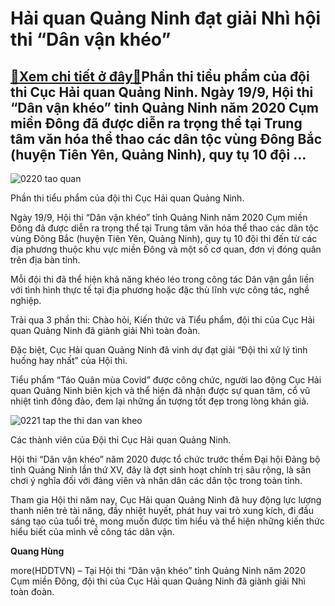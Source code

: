 Hải quan Quảng Ninh đạt giải Nhì hội thi “Dân vận khéo”
=======================================================

[:gift:Xem chi tiết ở đây:gift:](https://hddtvn.com/hai-quan-quang-ninh-dat-giai-nhi-hoi-thi-dan-van-kheo/)Phần thi tiểu phẩm của đội thi Cục Hải quan Quảng Ninh. Ngày 19/9, Hội thi “Dân vận khéo” tỉnh Quảng Ninh năm 2020 Cụm miền Đông đã được diễn ra trọng thể tại Trung tâm văn hóa thể thao các dân tộc vùng Đông Bắc (huyện Tiên Yên, Quảng Ninh), quy tụ 10 đội …
-----------------------------------------------------------------------------------------------------------------------------------------------------------------------------------------------------------------------------------------------------------------





![0220 tao quan](https://haiquanonline.com.vn/stores/news_dataimages/hungdq/092020/23/10/in_article/0220_Tao_Quan.png?rt=20200923102142 "Phân thi tiểu phẩm của đội thi Cục Hải quan Quảng Ninh.")


Phần thi tiểu phẩm của đội thi Cục Hải quan Quảng Ninh.



Ngày 19/9, Hội thi “Dân vận khéo” tỉnh Quảng Ninh năm 2020 Cụm miền Đông đã được diễn ra trọng thể tại Trung tâm văn hóa thể thao các dân tộc vùng Đông Bắc (huyện Tiên Yên, Quảng Ninh), quy tụ 10 đội thi đến từ các địa phương thuộc khu vực miền Đông và một số cơ quan, đơn vị đóng quân trên địa bàn tỉnh.


Mỗi đội thi đã thể hiện khả năng khéo léo trong công tác Dân vận gắn liền với tình hình thực tế tại địa phương hoặc đặc thù lĩnh vực công tác, nghề nghiệp.


Trải qua 3 phần thi: Chào hỏi, Kiến thức và Tiểu phẩm, đội thi của Cục Hải quan Quảng Ninh đã giành giải Nhì toàn đoàn.


Đặc biệt, Cục Hải quan Quảng Ninh đã vinh dự đạt giải “Đội thi xử lý tình huống hay nhất” của Hội thi.


Tiểu phẩm “Táo Quân mùa Covid” được công chức, người lao động Cục Hải quan Quảng Ninh biên kịch và thể hiện đã nhận được sự quan tâm, cổ vũ nhiệt tình đông đảo, đem lại những ấn tượng tốt đẹp trong lòng khán giả.





![0221 tap the thi dan van kheo](https://haiquanonline.com.vn/stores/news_dataimages/hungdq/092020/23/10/in_article/0221_Tap_the_thi_dan_van_kheo.png?rt=20200923102142 "Các thành viên của Đội thi Cục Hải quan Quảng Ninh.")


Các thành viên của Đội thi Cục Hải quan Quảng Ninh.



Hội thi “Dân vận khéo” năm 2020 được tổ chức trước thềm Đại hội Đảng bộ tỉnh Quảng Ninh lần thứ XV, đây là đợt sinh hoạt chính trị sâu rộng, là sân chơi ý nghĩa đối với đảng viên và nhân dân các dân tộc trong toàn tỉnh.


Tham gia Hội thi năm nay, Cục Hải quan Quảng Ninh đã huy động lực lượng thanh niên trẻ tài năng, đầy nhiệt huyết, phát huy vai trò xung kích, đi đầu sáng tạo của tuổi trẻ, mong muốn được tìm hiểu và thể hiện những kiến thức hiểu biết của mình về công tác dân vận.




**Quang Hùng**



more(HDDTVN) – Tại Hội thi “Dân vận khéo” tỉnh Quảng Ninh năm 2020 Cụm miền Đông, đội thi của Cục Hải quan Quảng Ninh đã giành giải Nhì toàn đoàn.

